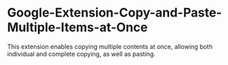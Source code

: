 # Google-Extension-Copy-and-Paste-Multiple-Items-at-Once
This extension enables copying multiple contents at once, allowing both individual and complete copying, as well as pasting.
